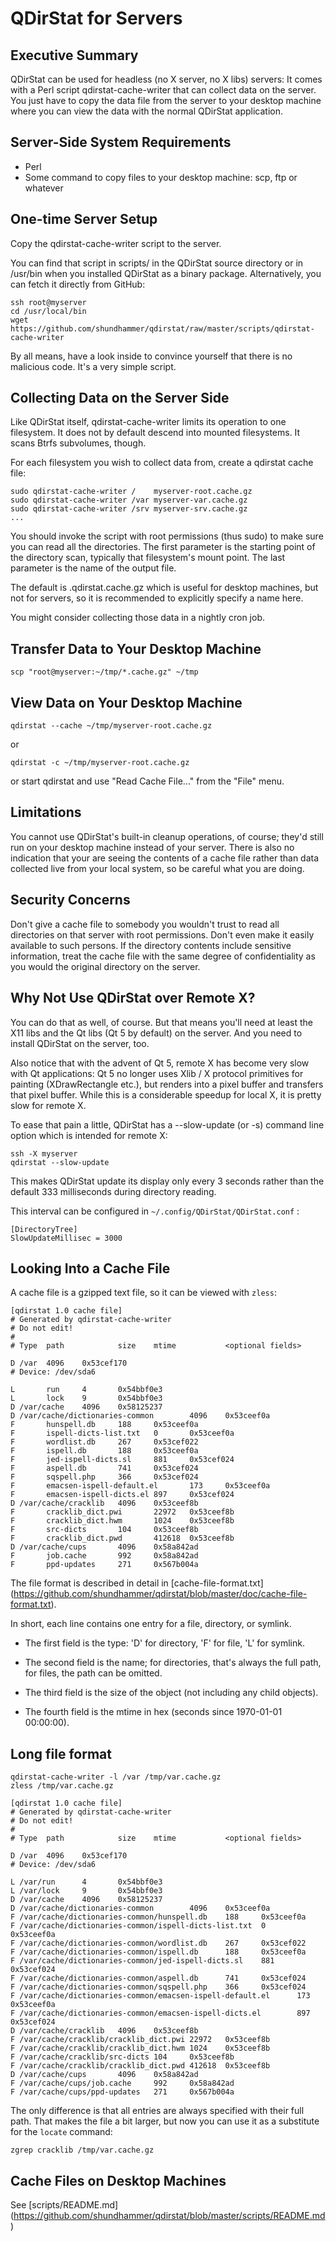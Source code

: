 # QDirStat for Servers

## Executive Summary

QDirStat can be used for headless (no X server, no X libs) servers: It comes
with a Perl script qdirstat-cache-writer that can collect data on the
server. You just have to copy the data file from the server to your desktop
machine where you can view the data with the normal QDirStat application.


## Server-Side System Requirements

- Perl
- Some command to copy files to your desktop machine:
  scp, ftp or whatever


## One-time Server Setup

Copy the qdirstat-cache-writer script to the server.

You can find that script in scripts/ in the QDirStat source directory or in
/usr/bin when you installed QDirStat as a binary package. Alternatively, you
can fetch it directly from GitHub:

    ssh root@myserver
    cd /usr/local/bin
    wget https://github.com/shundhammer/qdirstat/raw/master/scripts/qdirstat-cache-writer

By all means, have a look inside to convince yourself that there is no
malicious code. It's a very simple script.


## Collecting Data on the Server Side

Like QDirStat itself, qdirstat-cache-writer limits its operation to one
filesystem. It does not by default descend into mounted filesystems. It scans
Btrfs subvolumes, though.

For each filesystem you wish to collect data from, create a qdirstat cache
file:

    sudo qdirstat-cache-writer /    myserver-root.cache.gz
    sudo qdirstat-cache-writer /var myserver-var.cache.gz
    sudo qdirstat-cache-writer /srv myserver-srv.cache.gz
    ...

You should invoke the script with root permissions (thus sudo) to make sure you
can read all the directories. The first parameter is the starting point of the
directory scan, typically that filesystem's mount point. The last parameter is
the name of the output file.

The default is .qdirstat.cache.gz which is useful for desktop machines, but not
for servers, so it is recommended to explicitly specify a name here.

You might consider collecting those data in a nightly cron job.


## Transfer Data to Your Desktop Machine

    scp "root@myserver:~/tmp/*.cache.gz" ~/tmp


## View Data on Your Desktop Machine

    qdirstat --cache ~/tmp/myserver-root.cache.gz

or

    qdirstat -c ~/tmp/myserver-root.cache.gz

or start qdirstat and use "Read Cache File..." from the "File" menu.


## Limitations

You cannot use QDirStat's built-in cleanup operations, of course; they'd still
run on your desktop machine instead of your server. There is also no indication
that your are seeing the contents of a cache file rather than data collected
live from your local system, so be careful what you are doing.


## Security Concerns

Don't give a cache file to somebody you wouldn't trust to read all directories
on that server with root permissions. Don't even make it easily available to
such persons. If the directory contents include sensitive information, treat
the cache file with the same degree of confidentiality as you would the
original directory on the server.


## Why Not Use QDirStat over Remote X?

You can do that as well, of course. But that means you'll need at least the X11
libs and the Qt libs (Qt 5 by default) on the server. And you need to install
QDirStat on the server, too.

Also notice that with the advent of Qt 5, remote X has become very slow with Qt
applications: Qt 5 no longer uses Xlib / X protocol primitives for painting
(XDrawRectangle etc.), but renders into a pixel buffer and transfers that pixel
buffer. While this is a considerable speedup for local X, it is pretty slow for
remote X.

To ease that pain a little, QDirStat has a --slow-update (or -s) command line
option which is intended for remote X:

    ssh -X myserver
    qdirstat --slow-update

This makes QDirStat update its display only every 3 seconds rather than the
default 333 milliseconds during directory reading.

This interval can be configured in `~/.config/QDirStat/QDirStat.conf` :

    [DirectoryTree]
    SlowUpdateMillisec = 3000


## Looking Into a Cache File

A cache file is a gzipped text file, so it can be viewed with `zless`:


    [qdirstat 1.0 cache file]
    # Generated by qdirstat-cache-writer
    # Do not edit!
    #
    # Type  path            size    mtime           <optional fields>
    
    D /var  4096    0x53cef170
    # Device: /dev/sda6
    
    L       run     4       0x54bbf0e3
    L       lock    9       0x54bbf0e3
    D /var/cache    4096    0x58125237
    D /var/cache/dictionaries-common        4096    0x53ceef0a
    F       hunspell.db     188     0x53ceef0a
    F       ispell-dicts-list.txt   0       0x53ceef0a
    F       wordlist.db     267     0x53cef022
    F       ispell.db       188     0x53ceef0a
    F       jed-ispell-dicts.sl     881     0x53cef024
    F       aspell.db       741     0x53cef024
    F       sqspell.php     366     0x53cef024
    F       emacsen-ispell-default.el       173     0x53ceef0a
    F       emacsen-ispell-dicts.el 897     0x53cef024
    D /var/cache/cracklib   4096    0x53ceef8b
    F       cracklib_dict.pwi       22972   0x53ceef8b
    F       cracklib_dict.hwm       1024    0x53ceef8b
    F       src-dicts       104     0x53ceef8b
    F       cracklib_dict.pwd       412618  0x53ceef8b
    D /var/cache/cups       4096    0x58a842ad
    F       job.cache       992     0x58a842ad
    F       ppd-updates     271     0x567b004a


The file format is described in detail in 
[cache-file-format.txt]
(https://github.com/shundhammer/qdirstat/blob/master/doc/cache-file-format.txt).

In short, each line contains one entry for a file, directory, or symlink.

- The first field is the type: 'D' for directory, 'F' for file, 'L' for symlink.

- The second field is the name; for directories, that's always the full path, for
files, the path can be omitted.

- The third field is the size of the object (not including any child objects).

- The fourth field is the mtime in hex (seconds since 1970-01-01 00:00:00).


## Long file format

    qdirstat-cache-writer -l /var /tmp/var.cache.gz
    zless /tmp/var.cache.gz
    
    [qdirstat 1.0 cache file]
    # Generated by qdirstat-cache-writer
    # Do not edit!
    #
    # Type  path            size    mtime           <optional fields>
    
    D /var  4096    0x53cef170
    # Device: /dev/sda6
                
    L /var/run      4       0x54bbf0e3
    L /var/lock     9       0x54bbf0e3
    D /var/cache    4096    0x58125237
    D /var/cache/dictionaries-common        4096    0x53ceef0a
    F /var/cache/dictionaries-common/hunspell.db    188     0x53ceef0a
    F /var/cache/dictionaries-common/ispell-dicts-list.txt  0       0x53ceef0a
    F /var/cache/dictionaries-common/wordlist.db    267     0x53cef022
    F /var/cache/dictionaries-common/ispell.db      188     0x53ceef0a
    F /var/cache/dictionaries-common/jed-ispell-dicts.sl    881     0x53cef024
    F /var/cache/dictionaries-common/aspell.db      741     0x53cef024
    F /var/cache/dictionaries-common/sqspell.php    366     0x53cef024
    F /var/cache/dictionaries-common/emacsen-ispell-default.el      173     0x53ceef0a
    F /var/cache/dictionaries-common/emacsen-ispell-dicts.el        897     0x53cef024
    D /var/cache/cracklib   4096    0x53ceef8b
    F /var/cache/cracklib/cracklib_dict.pwi 22972   0x53ceef8b
    F /var/cache/cracklib/cracklib_dict.hwm 1024    0x53ceef8b
    F /var/cache/cracklib/src-dicts 104     0x53ceef8b
    F /var/cache/cracklib/cracklib_dict.pwd 412618  0x53ceef8b
    D /var/cache/cups       4096    0x58a842ad
    F /var/cache/cups/job.cache     992     0x58a842ad
    F /var/cache/cups/ppd-updates   271     0x567b004a


The only difference is that all entries are always specified with their full
path. That makes the file a bit larger, but now you can use it as a substitute
for the `locate` command:

    zgrep cracklib /tmp/var.cache.gz


## Cache Files on Desktop Machines

See [scripts/README.md]
(https://github.com/shundhammer/qdirstat/blob/master/scripts/README.md)
